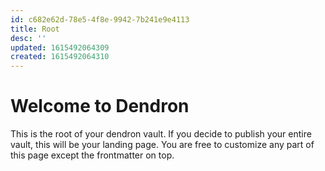 ```yaml
---
id: c682e62d-78e5-4f8e-9942-7b241e9e4113
title: Root
desc: ''
updated: 1615492064309
created: 1615492064310
---
```

# Welcome to Dendron

This is the root of your dendron vault. If you decide to publish your entire vault, this will be your landing page. You are free to customize any part of this page except the frontmatter on top. 
